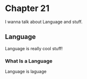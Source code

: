 # <span id="c">Chapter 21</span>

I wanna talk about Language and stuff.
## <span id="sc">Language</span>
Language is really cool stuff!
### <span id="sec">What Is a Language</span>
Language is laguage
